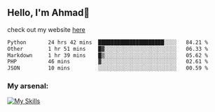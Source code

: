
## Hello, I'm Ahmad👋

check out my website [here](https://ahmadalwi.com/)

<!--START_SECTION:waka-->

```txt
Python       24 hrs 42 mins  █████████████████████░░░░   84.21 %
Other        1 hr 51 mins    █▓░░░░░░░░░░░░░░░░░░░░░░░   06.33 %
Markdown     1 hr 39 mins    █▒░░░░░░░░░░░░░░░░░░░░░░░   05.62 %
PHP          46 mins         ▓░░░░░░░░░░░░░░░░░░░░░░░░   02.61 %
JSON         10 mins         ░░░░░░░░░░░░░░░░░░░░░░░░░   00.59 %
```

<!--END_SECTION:waka-->

### My arsenal:

[![My Skills](https://skillicons.dev/icons?i=js,ts,py,go,react,nextjs,svelte,nodejs,django,tailwind,html,css,sass,firebase,mongodb,postgres,mysql,redis,git,github,docker,vscode,figma,godot)](https://skillicons.dev)
